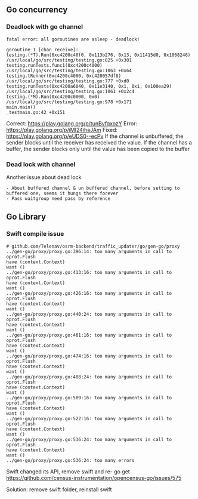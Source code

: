 
## Go concurrency

### Deadlock with go channel

```
fatal error: all goroutines are asleep - deadlock!

goroutine 1 [chan receive]:
testing.(*T).Run(0xc4200c40f0, 0x113b276, 0x13, 0x11415d0, 0x1068246)
/usr/local/go/src/testing/testing.go:825 +0x301
testing.runTests.func1(0xc4200c4000)
/usr/local/go/src/testing/testing.go:1063 +0x64
testing.tRunner(0xc4200c4000, 0xc420057df8)
/usr/local/go/src/testing/testing.go:777 +0xd0
testing.runTests(0xc4200a6040, 0x11e3140, 0x1, 0x1, 0x100ea29)
/usr/local/go/src/testing/testing.go:1061 +0x2c4
testing.(*M).Run(0xc4200c0000, 0x0)
/usr/local/go/src/testing/testing.go:978 +0x171
main.main()
_testmain.go:42 +0x151

```
Correct: https://play.golang.org/p/tunBvfqxozY
Error: https://play.golang.org/p/iMI24ihaJAm
Fixed: https://play.golang.org/p/eUDS0--ecPv
If the channel is unbuffered, the sender blocks until the receiver has received the value. If the channel has a buffer, the sender blocks only until the value has been copied to the buffer


### Dead lock with channel

Another issue about dead lock

	- About buffered channel & un buffered channel, before setting to buffered one, seems it hungs there forever
	- Pass waitgroup need pass by reference




## Go Library

### Swift compile issue

```
# github.com/Telenav/osrm-backend/traffic_updater/go/gen-go/proxy
../gen-go/proxy/proxy.go:396:14: too many arguments in call to oprot.Flush
have (context.Context)
want ()
../gen-go/proxy/proxy.go:413:16: too many arguments in call to oprot.Flush
have (context.Context)
want ()
../gen-go/proxy/proxy.go:426:16: too many arguments in call to oprot.Flush
have (context.Context)
want ()
../gen-go/proxy/proxy.go:440:24: too many arguments in call to oprot.Flush
have (context.Context)
want ()
../gen-go/proxy/proxy.go:461:16: too many arguments in call to oprot.Flush
have (context.Context)
want ()
../gen-go/proxy/proxy.go:474:16: too many arguments in call to oprot.Flush
have (context.Context)
want ()
../gen-go/proxy/proxy.go:488:24: too many arguments in call to oprot.Flush
have (context.Context)
want ()
../gen-go/proxy/proxy.go:509:16: too many arguments in call to oprot.Flush
have (context.Context)
want ()
../gen-go/proxy/proxy.go:522:16: too many arguments in call to oprot.Flush
have (context.Context)
want ()
../gen-go/proxy/proxy.go:536:24: too many arguments in call to oprot.Flush
have (context.Context)
want ()
../gen-go/proxy/proxy.go:536:24: too many errors

```
Swift changed its API, remove swift and re- go get
https://github.com/census-instrumentation/opencensus-go/issues/575

Solution: remove swift folder, reinstall swift 
